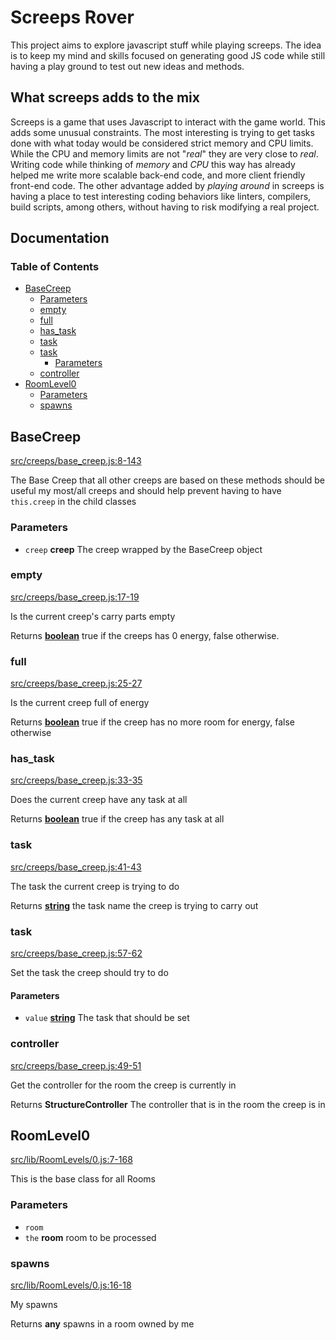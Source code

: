 # Screeps Rover

This project aims to explore javascript stuff while playing screeps. The idea is
to keep my mind and skills focused on generating good JS code while still having
a play ground to test out new ideas and methods.

## What screeps adds to the mix

Screeps is a game that uses Javascript to interact with the game world. This
adds some unusual constraints. The most interesting is trying to get tasks done
with what today would be considered strict memory and CPU limits. While the CPU
and memory limits are not "_real_" they are very close to _real_. Writing code
while thinking of _memory_ and _CPU_ this way has already helped me write more
scalable back-end code, and more client friendly front-end code. The other
advantage added by _playing around_ in screeps is having a place to test
interesting coding behaviors like linters, compilers, build scripts, among
others, without having to risk modifying a real project.

## Documentation
<!-- Generated by documentation.js. Update this documentation by updating the source code. -->

### Table of Contents

*   [BaseCreep][1]
    *   [Parameters][2]
    *   [empty][3]
    *   [full][4]
    *   [has\_task][5]
    *   [task][6]
    *   [task][7]
        *   [Parameters][8]
    *   [controller][9]
*   [RoomLevel0][10]
    *   [Parameters][11]
    *   [spawns][12]

## BaseCreep

[src/creeps/base\_creep.js:8-143][13]

The Base Creep that all other creeps are based on
these methods should be useful my most/all creeps and should
help prevent having to have `this.creep` in the child classes

### Parameters

*   `creep` **creep** The creep wrapped by the BaseCreep object

### empty

[src/creeps/base\_creep.js:17-19][14]

Is the current creep's carry parts empty

Returns **[boolean][15]** true if the creeps has 0 energy, false otherwise.

### full

[src/creeps/base\_creep.js:25-27][16]

Is the current creep full of energy

Returns **[boolean][15]** true if the creep has no more room for energy, false otherwise

### has\_task

[src/creeps/base\_creep.js:33-35][17]

Does the current creep have any task at all

Returns **[boolean][15]** true if the creep has any task at all

### task

[src/creeps/base\_creep.js:41-43][18]

The task the current creep is trying to do

Returns **[string][19]** the task name the creep is trying to carry out

### task

[src/creeps/base\_creep.js:57-62][20]

Set the task the creep should try to do

#### Parameters

*   `value` **[string][19]** The task that should be set

### controller

[src/creeps/base\_creep.js:49-51][21]

Get the controller for the room the creep is currently in

Returns **StructureController** The controller that is in the room the creep is in

## RoomLevel0

[src/lib/RoomLevels/0.js:7-168][22]

This is the base class for all Rooms

### Parameters

*   `room` &#x20;
*   `the` **room** room to be processed

### spawns

[src/lib/RoomLevels/0.js:16-18][23]

My spawns

Returns **any** spawns in a room owned by me

[1]: #basecreep

[2]: #parameters

[3]: #empty

[4]: #full

[5]: #has_task

[6]: #task

[7]: #task-1

[8]: #parameters-1

[9]: #controller

[10]: #roomlevel0

[11]: #parameters-2

[12]: #spawns

[13]: https://github.com/coteyr/screeps-rover/blob/dd19e2d9712ab74aca51e8c1ef7f2c196e26f91c/src/creeps/base_creep.js#L8-L143 "Source code on GitHub"

[14]: https://github.com/coteyr/screeps-rover/blob/dd19e2d9712ab74aca51e8c1ef7f2c196e26f91c/src/creeps/base_creep.js#L17-L19 "Source code on GitHub"

[15]: https://developer.mozilla.org/docs/Web/JavaScript/Reference/Global_Objects/Boolean

[16]: https://github.com/coteyr/screeps-rover/blob/dd19e2d9712ab74aca51e8c1ef7f2c196e26f91c/src/creeps/base_creep.js#L25-L27 "Source code on GitHub"

[17]: https://github.com/coteyr/screeps-rover/blob/dd19e2d9712ab74aca51e8c1ef7f2c196e26f91c/src/creeps/base_creep.js#L33-L35 "Source code on GitHub"

[18]: https://github.com/coteyr/screeps-rover/blob/dd19e2d9712ab74aca51e8c1ef7f2c196e26f91c/src/creeps/base_creep.js#L41-L43 "Source code on GitHub"

[19]: https://developer.mozilla.org/docs/Web/JavaScript/Reference/Global_Objects/String

[20]: https://github.com/coteyr/screeps-rover/blob/dd19e2d9712ab74aca51e8c1ef7f2c196e26f91c/src/creeps/base_creep.js#L57-L62 "Source code on GitHub"

[21]: https://github.com/coteyr/screeps-rover/blob/dd19e2d9712ab74aca51e8c1ef7f2c196e26f91c/src/creeps/base_creep.js#L49-L51 "Source code on GitHub"

[22]: https://github.com/coteyr/screeps-rover/blob/dd19e2d9712ab74aca51e8c1ef7f2c196e26f91c/src/lib/RoomLevels/0.js#L7-L168 "Source code on GitHub"

[23]: https://github.com/coteyr/screeps-rover/blob/dd19e2d9712ab74aca51e8c1ef7f2c196e26f91c/src/lib/RoomLevels/0.js#L16-L18 "Source code on GitHub"
